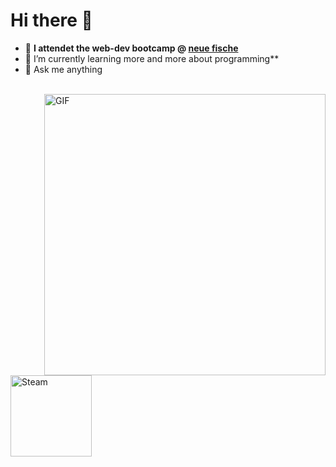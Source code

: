 # Hi there 👋

- 🔭 **I attendet the web-dev bootcamp @ [neue fische](https://www.neuefische.de/)**
- 🌱 I’m currently learning more and more about programming**
- 💬 Ask me anything


<p>
 </br>


<img hight="320" width="450" align="right" alt="GIF" src="https://i.pinimg.com/736x/69/c1/0a/69c10a92f0d43f66ac6478b3c1319042.jpg">


<a href="https://steamcommunity.com/id/pendulumdayz/">
  <img align="left" alt="Steam" width="130" hight="100" src="https://github.com/Xx-Ashutosh-xX/Xx-Ashutosh-xX/blob/master/assets/icons/steam.png" />
</a>
 </p>
